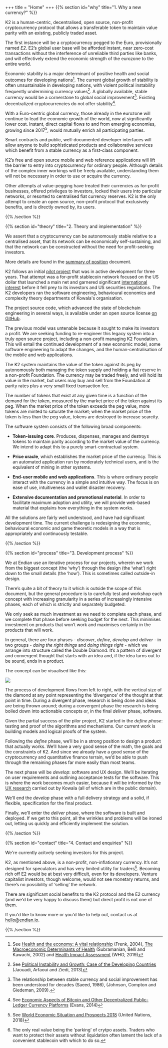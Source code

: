 +++
title  = "Home"
+++
{{% section id="why" title="1. Why a new currency?" %}}

K2 is a human-centric, decentralised, open source, non-profit cryptocurrency protocol that allows a transferable token to maintain value parity with an existing, publicly traded asset. 

The first instance will be a cryptocurrency pegged to the Euro, provisionally named *E2*. E2’s global user base will be afforded instant, near zero-cost transactions without the interference of unreliable third parties like banks, and will effectively extend the economic strength of the eurozone to the entire world. 

Economic stability is a major determinant of positive health and social outcomes for developing nations[^1]. The current global growth of stability is often unsustainable in developing nations, with violent political instability frequently undermining currency values[^2]. A globally available, stable currency would be a cornerstone to global social improvement[^3]. Existing decentralized cryptocurrencies do not offer stability[^4].

With a Euro-centric global currency, those already in the eurozone will continue to lead the economic growth of the world, now at significantly lower cost. Instant, direct capital flows to and from emerging economies, growing since 2017[^5], would mutually enrich all participating parties.

Smart contracts and public, well-documented developer interfaces will allow anyone to build sophisticated products and collaborative services which benefit from a stable currency as a first-class component.

K2’s free and open source mobile and web reference applications will lift the barrier to entry into cryptocurrency for ordinary people. Although details of the complex inner workings will be freely available, understanding them will not be necessary in order to use or acquire the currency.

Other attempts at value-pegging have treated their currencies as for-profit businesses, offered privileges to investors, locked their users into particular networks, or resorted to centralised fiat currency reserves. 
K2 is the only attempt to create an open source, non-profit protocol that exclusively benefits, and is directly owned by, its users.

[^1]: See [Health and the economy: A vital relationship](http://oecdobserver.org/news/archivestory.php/aid/1241/Health_and_the_economy:_A_vital_relationship_.html) (Frenk, 2004), [The Macroeconomic Determinants of Health](https://www.annualreviews.org/doi/full/10.1146/annurev.publhealth.23.100901.140540) (Subramanian, Belli and Kawachi, 2002) and [Health Impact Assessment](https://www.who.int/hia/en/) (WHO, 2019)

[^2]: See [Political Instability and Growth: Case of the Developing Countries](http://www.macrothink.org/journal/index.php/ijssr/article/view/3973) (Jaouadi, Arfaoui and Ziedi, 2013)

[^3]: The relationship between stable currency and social improvement has been understood for decades (Saeed, 1986), (Johnson, Compton and Giedeman, 2009).

[^4]: See [Economic Aspects of Bitcoin and Other Decentralized Public-Ledger Currency Platforms](https://papers.ssrn.com/sol3/Delivery.cfm/SSRN_ID2438085_code249436.pdf?abstractid=2424516&mirid=1) (Evans, 2014)

[^5]: See [World Economic Situation and Prospects 2018](https://www.un.org/development/desa/dpad/publication/world-economic-situation-and-prospects-2018/) (United Nations, 2018)

{{% /section %}}

{{% section id="theory" title="2. Theory and implementation" %}}

We assert that a cryptocurrency can be autonomously stable relative to a centralised asset, that its network can be economically self-sustaining, and that the network can be constructed without the need for profit-seeking investors.

More details are found in the [summary of position](https://miro.com/app/board/o9J_kxtlEJ4=/) document.

K2 follows an initial [pilot project](https://kowala.tech) that was in active development for three years. That attempt was a for-profit stablecoin network focused on the US dollar that launched a main net and garnered significant [international interest](/press) before it fell prey to its investors and US securities regulations. The K2 developers ran the software engineering, behavioural economics and complexity theory departments of Kowala's organisation. 

The project source code, which advanced the state of blockchain engineering in several ways, is available under an open source license [on GitHub](https://github.com/kowala-tech/kcoin).

The previous model was untenable because it sought to make its investors a profit. We are seeking funding to re-engineer this legacy system into a truly open source project, including a non-profit managing K2 Foundation. This will entail the continued development of a new economic model, some software engineering to adapt the changes, and the human-centralisation of the mobile and web applications.

The K2  system maintains the value of the token against its peg by autonomously both managing the token supply and holding a fiat reserve in a non-profit Foundation. The currency may be traded freely, and will hold its value in the market, but users may buy and sell from the Foundation at parity rates plus a very small fixed transaction fee.

The number of tokens that exist at any given time is a function of the demand for the token, measured by the market price of the token against its peg. When the market price of the token exceeds the peg value, more tokens are minted to saturate the market; when the market price of the token is less than the peg value, tokens are destroyed to increase scarcity.

The software system consists of the following broad components:

- **Token-issuing core**. Produces, dispenses, manages and destroys tokens to maintain parity according to the market value of the currency. We intend to adapt this to a purely smart-contractual system.

- **Price oracle**, which establishes the market price of the currency. This is an automated application run by moderately technical users, and is the equivalent of mining in other systems.

- **End-user mobile and web applications**. This is where ordinary people interact with the currency in a simple and intuitive way. The focus is on ease of use, intuitiveness and wallet disaster recovery.

- **Extensive documentation and promotional material**. In order to facilitate maximum adoption and utility, we will provide web-based material that explains how everything in the system works. 

All the solutions are fairly well understood, and have had significant development time. The current challenge is redesigning the economic, behavioural economic and game theoretic models in a way that is appropriately and continuously testable.


{{% /section %}}
  
{{% section id="process" title="3. Development process" %}}

We at Endian use an iterative process for our projects, wherein we work from the biggest concept (the ‘why’) through the design (the ‘what’) right down to the small details (the ‘how’).  This is sometimes called outside-in design. 

There’s quite a bit of theory to it which is outside the scope of this document, but the general procedure is to carefully test and workshop each concept with increasing granularity in a series of increasingly intensive phases, each of which is strictly and separately budgeted. 

We only seek as much investment as we need to complete each phase, and we complete that phase before seeking budget for the next. This minimises investment on products that won’t work and maximises certainly in the products that will work.

In general, there are four phases - *discover*, *define*, *develop* and *deliver* - in two groups - *doing the right things* and *doing things right* -  which we arrange into structure called the Double Diamond. It’s a pattern of divergent and convergent thought that starts with an idea and, if the idea turns out to be sound, ends in a product.

The concept can be visualised like this:

<img src="/img/double-diamond.jpg" />

The process of development flows from left to right, with the vertical size of the diamond at any point representing the ‘divergence’ of the thought at that point in time. During a divergent phase, research is being done and ideas are being thrown around; during a convergent phase the research is being boiled down into actionable concepts or, in the final *deliver* phase, software.

Given the partial success of the pilor project, K2 started in the *define phase*: testing and proof of the algorithms and mechanisms. Our current work is building models and logical proofs of the system. 

Following the *define* phase, we’ll be in a strong position to design a product that actually works. We’ll have a very good sense of the math, the goals and the constraints of K2. And since we already have a good sense of the cryptocurrency and quantitative finance terrain, we’d be able to push through the remaining phases far more easily than most teams.

The next phase will be *develop*: software and UX design. We’ll be iterating on user requirements and outlining acceptance tests for the software. This is where the work becomes much easier, because it will be informed by the [UX research](/wireframes) carried out by Kowala (all of which are in the public domain).

We’ll end the *develop* phase with a full delivery strategy and a solid, if flexible, specification for the final product.

Finally, we’ll enter the *deliver* phase, where the software is built and deployed. If we get to this point, all the wrinkles and problems will be ironed out, letting us quickly and efficiently implement the solution.

{{% /section %}}

{{% section id="contact" title="4. Contact and enquiries" %}}

We're currently acitvely seeking investors for this project.

K2, as mentioned above, is a non-profit, non-inflationary currency. 
It’s not designed for speculators and has very limited utility for traders[^6]. 
Becoming rich off E2 would be at best very difficult, even for its developers. 
Venture capitalist investors, though welcome, would not see monetary returns, and there’s no possibility of ‘selling’ the network.

There are significant social benefits to the K2 protocol and the E2 currency (and we'd be very happy to discuss them) but direct profit is not one of them.

If you'd like to know more or you'd like to help out, contact us at [hello@endian.io](mailto:hello@endian.io).

[^6]: The only real value being the ‘parking’ of crytpo assets. Traders who want to protect their assets without liquidation often lament the lack of a convenient stablecoin with which to do so.

{{% /section %}}
